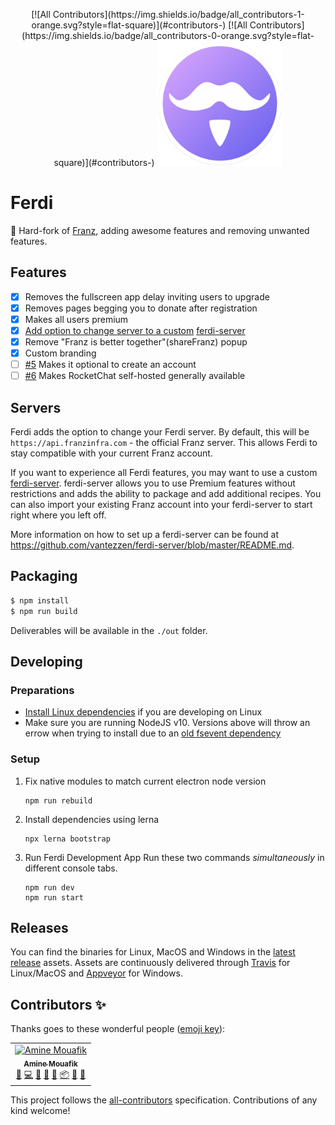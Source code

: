 <p align="center">
[![All Contributors](https://img.shields.io/badge/all_contributors-1-orange.svg?style=flat-square)](#contributors-)
[![All Contributors](https://img.shields.io/badge/all_contributors-0-orange.svg?style=flat-square)](#contributors-)
    <img src="./build-helpers/images/icon.png" alt="" width="200"/>
</p>

# Ferdi 

👛 Hard-fork of [Franz](https://github.com/meetfranz/franz), adding awesome features and removing unwanted features.

## Features
- [x] Removes the fullscreen app delay inviting users to upgrade
- [x] Removes pages begging you to donate after registration
- [x] Makes all users premium
- [x] [Add option to change server to a custom](#servers) [ferdi-server](https://github.com/vantezzen/ferdi-server)
- [x] Remove "Franz is better together"(shareFranz) popup
- [x] Custom branding
- [ ] [#5](https://github.com/kytwb/Ferdi/issues/5) Makes it optional to create an account
- [ ] [#6](https://github.com/kytwb/Ferdi/issues/6) Makes RocketChat self-hosted generally available

## Servers
Ferdi adds the option to change your Ferdi server. By default, this will be `https://api.franzinfra.com` - the official Franz server. This allows Ferdi to stay compatible with your current Franz account.

If you want to experience all Ferdi features, you may want to use a custom [ferdi-server](https://github.com/vantezzen/ferdi-server). ferdi-server allows you to use Premium features without restrictions and adds the ability to package and add additional recipes. You can also import your existing Franz account into your ferdi-server to start right where you left off.

More information on how to set up a ferdi-server can be found at <https://github.com/vantezzen/ferdi-server/blob/master/README.md>.


## Packaging

```bash
$ npm install
$ npm run build
```

Deliverables will be available in the `./out` folder.

## Developing
### Preparations
- [Install Linux dependencies](docs/linux.md) if you are developing on Linux
- Make sure you are running NodeJS v10. Versions above will throw an errow when trying to install due to an [old fsevent dependency](https://github.com/fsevents/fsevents/issues/278)

### Setup
1. Fix native modules to match current electron node version
    ```
    npm run rebuild
    ```
2. Install dependencies using lerna
    ```
    npx lerna bootstrap
    ```
3. Run Ferdi Development App
    Run these two commands *simultaneously* in different console tabs.
    ```
    npm run dev
    npm run start
    ```

## Releases

You can find the binaries for Linux, MacOS and Windows in the [latest release](https://github.com/kytwb/Ferdi/releases/tag/Ferdi-5.2.0-beta.3) assets. Assets are continuously delivered through [Travis](https://travis-ci.org/kytwb/Ferdi) for Linux/MacOS and [Appveyor](https://ci.appveyor.com/project/kytwb/Ferdi) for Windows.

## Contributors ✨

Thanks goes to these wonderful people ([emoji key](https://allcontributors.org/docs/en/emoji-key)):
<!-- ALL-CONTRIBUTORS-LIST:START - Do not remove or modify this section -->
<!-- prettier-ignore-start -->
<!-- markdownlint-disable -->
<table>
  <tr>
    <td align="center"><a href="https://twitter.com/kytwb"><img src="https://avatars0.githubusercontent.com/u/412895?v=4" width="100px;" alt="Amine Mouafik"/><br /><sub><b>Amine Mouafik</b></sub></a><br /><a href="#question-kytwb" title="Answering Questions">💬</a> <a href="https://github.com/kytwb/ferdi/commits?author=kytwb" title="Code">💻</a> <a href="https://github.com/kytwb/ferdi/commits?author=kytwb" title="Documentation">📖</a> <a href="#ideas-kytwb" title="Ideas, Planning, & Feedback">🤔</a> <a href="#maintenance-kytwb" title="Maintenance">🚧</a> <a href="#platform-kytwb" title="Packaging/porting to new platform">📦</a> <a href="#projectManagement-kytwb" title="Project Management">📆</a> <a href="#review-kytwb" title="Reviewed Pull Requests">👀</a></td>
  </tr>
</table>

<!-- markdownlint-enable -->
<!-- prettier-ignore-end -->
<!-- ALL-CONTRIBUTORS-LIST:END -->

<!-- ALL-CONTRIBUTORS-LIST:START - Do not remove or modify this section -->
<!-- prettier-ignore-start -->
<!-- markdownlint-disable -->
<!-- markdownlint-enable -->
<!-- prettier-ignore-end -->
<!-- ALL-CONTRIBUTORS-LIST:END -->

This project follows the [all-contributors](https://github.com/all-contributors/all-contributors) specification. Contributions of any kind welcome!